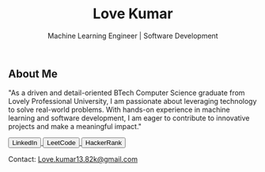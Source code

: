 <!---
Lovekumar-Creative/Lovekumar-Creative is a ✨ special ✨ repository because its `README.md` (this file) appears on your GitHub profile.
You can click the Preview link to take a look at your changes.
--->
<body>
    <header>
        <h1>Love Kumar</h1>
        <p>Machine Learning Engineer | Software Development</p>
    </header>
    <section class="about">
        <h2>About Me</h2>
        <p>
            "As a driven and detail-oriented BTech Computer Science graduate from Lovely Professional University, I am passionate about leveraging technology to solve real-world problems. With hands-on experience in machine learning and software development, I am eager to contribute to innovative projects and make a meaningful impact."
        </p>
    </section>
    <section class="links">
        <a href="https://www.linkedin.com/in/love-kumar-b30778258/" target="_blank">
            <button>LinkedIn</button>
        </a>
        <a href="https://leetcode.com/u/Lovekumar-Creative/" target="_blank">
            <button>LeetCode</button>
        </a>
        <a href="https://www.hackerrank.com/profile/lovechaudhary941" target="_blank">
            <button>HackerRank</button>
        </a> 
    </section>
    <footer>
        <p>Contact: <a href="mailto:Love.kumar13.82k@gmail.com">Love.kumar13.82k@gmail.com</a></p>
    </footer>
</body>
</html>
